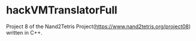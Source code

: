 # hackVMTranslatorFull
Project 8 of the Nand2Tetris Project(https://www.nand2tetris.org/project08) written in C++.
